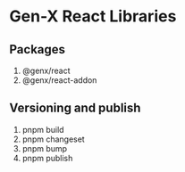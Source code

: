# Gen-X React Libraries

## Packages

1. @genx/react
2. @genx/react-addon

## Versioning and publish

1. pnpm build
2. pnpm changeset
3. pnpm bump
4. pnpm publish
